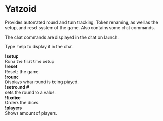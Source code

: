 # Yatzoid
Provides automated round and turn tracking, Token renaming, 
as well as the setup, and reset system of the game. Also contains some chat commands.

The chat commands are displayed in the chat on launch.

Type !help to display it in the chat.

<b>!setup</b><br>
Runs the first time setup<br>
<b>!reset</b><br>
Resets the game.<br>
<b>!round</b><br>
Displays what round is being played.<br>
<b>!setround #</b><br>
sets the round to a value.<br>
<b>!fixdice</b><br>
Orders the dices.<br>
<b>!players</b><br>
Shows amount of players.<br>
